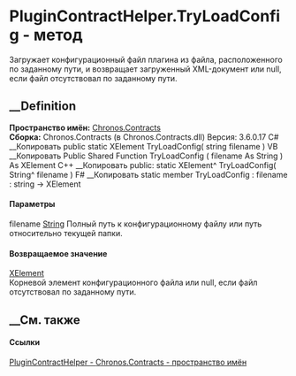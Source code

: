 # PluginContractHelper.TryLoadConfig - метод
Загружает конфигурационный файл плагина из файла, расположенного по заданному
пути, и возвращает загруженный XML-документ или null, если файл отсутствовал
по заданному пути.
## __Definition
 **Пространство имён:** [Chronos.Contracts](N_Chronos_Contracts.htm)  
 **Сборка:** Chronos.Contracts (в Chronos.Contracts.dll) Версия: 3.6.0.17
C# __Копировать
     public static XElement TryLoadConfig(
    	string filename
    )
VB __Копировать
     Public Shared Function TryLoadConfig ( 
    	filename As String
    ) As XElement
C++ __Копировать
     public:
    static XElement^ TryLoadConfig(
    	String^ filename
    )
F# __Копировать
     static member TryLoadConfig : 
            filename : string -> XElement 
#### Параметры
filename [String](https://learn.microsoft.com/dotnet/api/system.string)
    Полный путь к конфигурационному файлу или путь относительно текущей папки.
#### Возвращаемое значение
[XElement](https://learn.microsoft.com/dotnet/api/system.xml.linq.xelement)  
Корневой элемент конфигурационного файла или null, если файл отсутствовал по
заданному пути.
## __См. также
#### Ссылки
[PluginContractHelper - ](T_Chronos_Contracts_PluginContractHelper.htm)
[Chronos.Contracts - пространство имён](N_Chronos_Contracts.htm)
